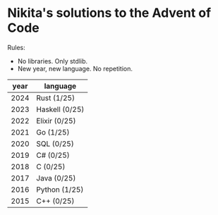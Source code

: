 # Nikita's solutions to the Advent of Code

Rules:

- No libraries. Only stdlib.
- New year, new language. No repetition.

|year|language|
|----|-------|
|2024|Rust (1/25)|
|2023|Haskell (0/25)|
|2022|Elixir (0/25)|
|2021|Go (1/25)|
|2020|SQL (0/25)|
|2019|C# (0/25)|
|2018|C (0/25)|
|2017|Java (0/25)|
|2016|Python (1/25)|
|2015|C++ (0/25)|
